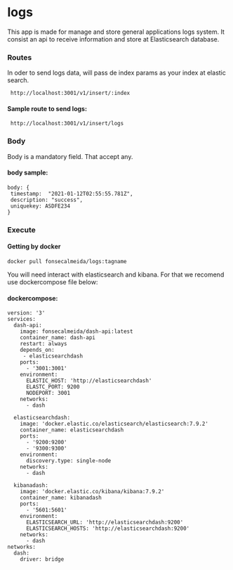 # logs

This app is made for manage and store general applications logs system. It consist an api to receive information and store at Elasticsearch database.

 ### Routes

 In oder to send logs data, will pass de index params as your index at elastic search.

```
 http://localhost:3001/v1/insert/:index 
```
 #### Sample route to send logs: 
```
 http://localhost:3001/v1/insert/logs
```
### Body

Body is a mandatory field. That accept any.

#### body sample:

```
body: {
 timestamp:  "2021-01-12T02:55:55.781Z",
 description: "success",
 uniquekey: ASDFE234
}
```

### Execute

#### Getting by docker
```
docker pull fonsecalmeida/logs:tagname
```

You will need interact with elasticsearch and kibana. For that we recomend use dockercompose file below:

#### dockercompose:

```
version: '3'
services:
  dash-api:
    image: fonsecalmeida/dash-api:latest
    container_name: dash-api
    restart: always
    depends_on: 
     - elasticsearchdash
    ports:
      - '3001:3001'
    environment:
      ELASTIC_HOST: 'http://elasticsearchdash'
      ELASTC_PORT: 9200
      NODEPORT: 3001
    networks:
      - dash
      
  elasticsearchdash:
    image: 'docker.elastic.co/elasticsearch/elasticsearch:7.9.2'
    container_name: elasticsearchdash
    ports:
      - '9200:9200'
      - '9300:9300'
    environment:
      discovery.type: single-node
    networks:
      - dash
      
  kibanadash:
    image: 'docker.elastic.co/kibana/kibana:7.9.2'
    container_name: kibanadash
    ports:
      - '5601:5601'
    environment:
      ELASTICSEARCH_URL: 'http://elasticsearchdash:9200'
      ELASTICSEARCH_HOSTS: 'http://elasticsearchdash:9200'
    networks:
      - dash
networks:
  dash:
    driver: bridge
```
